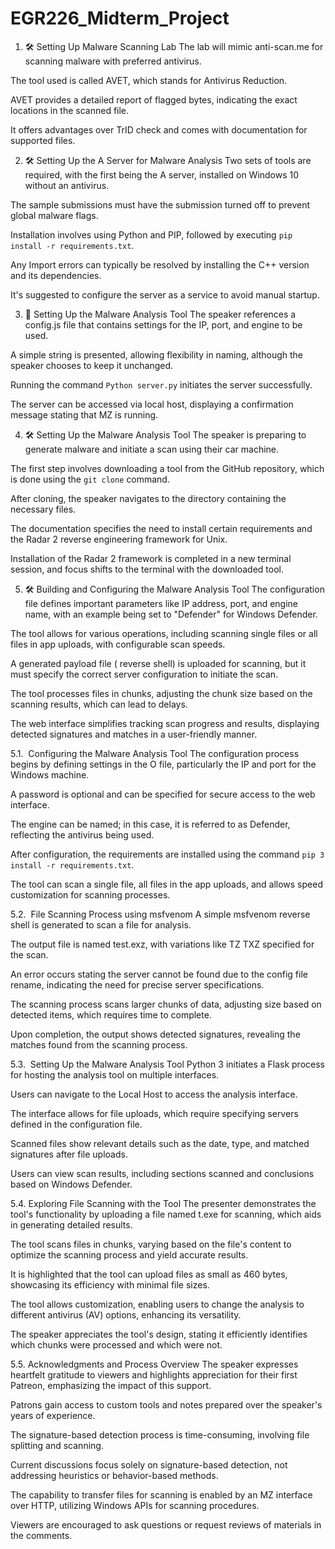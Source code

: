 # EGR226_Midterm_Project

1. 🛠️ Setting Up Malware Scanning Lab
The lab will mimic anti-scan.me for scanning malware with preferred antivirus. 

The tool used is called AVET, which stands for Antivirus Reduction. 

AVET provides a detailed report of flagged bytes, indicating the exact locations in the scanned file. 

It offers advantages over TrID check and comes with documentation for supported files. 



2. 🛠️ Setting Up the A Server for Malware Analysis
Two sets of tools are required, with the first being the A server, installed on Windows 10 without an antivirus. 

The sample submissions must have the submission turned off to prevent global malware flags. 

Installation involves using Python and PIP, followed by executing `pip install -r requirements.txt`. 

Any Import errors can typically be resolved by installing the C++ version and its dependencies. 

It's suggested to configure the server as a service to avoid manual startup. 



3. 🚀 Setting Up the Malware Analysis Tool
The speaker references a config.js file that contains settings for the IP, port, and engine to be used. 

A simple string is presented, allowing flexibility in naming, although the speaker chooses to keep it unchanged. 

Running the command `Python server.py` initiates the server successfully. 

The server can be accessed via local host, displaying a confirmation message stating that MZ is running. 



4. 🛠️ Setting Up the Malware Analysis Tool
The speaker is preparing to generate malware and initiate a scan using their car machine. 

The first step involves downloading a tool from the GitHub repository, which is done using the `git clone` command. 

After cloning, the speaker navigates to the directory containing the necessary files. 

The documentation specifies the need to install certain requirements and the Radar 2 reverse engineering framework for Unix. 

Installation of the Radar 2 framework is completed in a new terminal session, and focus shifts to the terminal with the downloaded tool. 



5. 🛠️ Building and Configuring the Malware Analysis Tool
The configuration file defines important parameters like IP address, port, and engine name, with an example being set to "Defender" for Windows Defender. 

The tool allows for various operations, including scanning single files or all files in app uploads, with configurable scan speeds. 

A generated payload file ( reverse shell) is uploaded for scanning, but it must specify the correct server configuration to initiate the scan. 

The tool processes files in chunks, adjusting the chunk size based on the scanning results, which can lead to delays. 

The web interface simplifies tracking scan progress and results, displaying detected signatures and matches in a user-friendly manner. 

5.1. ️ Configuring the Malware Analysis Tool
The configuration process begins by defining settings in the O file, particularly the IP and port for the Windows machine. 

A password is optional and can be specified for secure access to the web interface. 

The engine can be named; in this case, it is referred to as Defender, reflecting the antivirus being used. 

After configuration, the requirements are installed using the command `pip 3 install -r requirements.txt`. 

The tool can scan a single file, all files in the app uploads, and allows speed customization for scanning processes. 

5.2. ️ File Scanning Process using msfvenom
A simple msfvenom reverse shell is generated to scan a file for analysis. 

The output file is named test.exz, with variations like TZ TXZ specified for the scan. 

An error occurs stating the server cannot be found due to the config file rename, indicating the need for precise server specifications. 

The scanning process scans larger chunks of data, adjusting size based on detected items, which requires time to complete. 

Upon completion, the output shows detected signatures, revealing the matches found from the scanning process. 

5.3. ️ Setting Up the Malware Analysis Tool
Python 3 initiates a Flask process for hosting the analysis tool on multiple interfaces. 

Users can navigate to the Local Host to access the analysis interface. 

The interface allows for file uploads, which require specifying servers defined in the configuration file. 

Scanned files show relevant details such as the date, type, and matched signatures after file uploads. 

Users can view scan results, including sections scanned and conclusions based on Windows Defender. 

5.4. Exploring File Scanning with the Tool
The presenter demonstrates the tool's functionality by uploading a file named t.exe for scanning, which aids in generating detailed results. 

The tool scans files in chunks, varying based on the file's content to optimize the scanning process and yield accurate results. 

It is highlighted that the tool can upload files as small as 460 bytes, showcasing its efficiency with minimal file sizes. 

The tool allows customization, enabling users to change the analysis to different antivirus (AV) options, enhancing its versatility. 

The speaker appreciates the tool's design, stating it efficiently identifies which chunks were processed and which were not. 

5.5. Acknowledgments and Process Overview
The speaker expresses heartfelt gratitude to viewers and highlights appreciation for their first Patreon, emphasizing the impact of this support. 

Patrons gain access to custom tools and notes prepared over the speaker's years of experience. 

The signature-based detection process is time-consuming, involving file splitting and scanning. 

Current discussions focus solely on signature-based detection, not addressing heuristics or behavior-based methods. 

The capability to transfer files for scanning is enabled by an MZ interface over HTTP, utilizing Windows APIs for scanning procedures. 

Viewers are encouraged to ask questions or request reviews of materials in the comments. 
